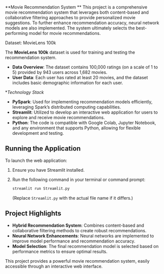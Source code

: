 
**Movie Recommendation System
**
This project is a comprehensive movie recommendation system that leverages both content-based and collaborative filtering approaches to provide personalized movie suggestions. To further enhance recommendation accuracy, neural network models are also implemented. The system ultimately selects the best-performing model for movie recommendations.

Dataset: MovieLens 100k

The **MovieLens 100k** dataset is used for training and testing the recommendation system. 

- **Data Overview**: The dataset contains 100,000 ratings (on a scale of 1 to 5) provided by 943 users across 1,682 movies.
- **User Data**: Each user has rated at least 20 movies, and the dataset includes basic demographic information for each user.

**Technology Stack*

- **PySpark**: Used for implementing recommendation models efficiently, leveraging Spark’s distributed computing capabilities.
- **Streamlit**: Utilized to develop an interactive web application for users to explore and receive movie recommendations.
- **Python**: The code is compatible with Google Colab, Jupyter Notebook, and any environment that supports Python, allowing for flexible development and testing.

## Running the Application

To launch the web application:

1. Ensure you have Streamlit installed.
2. Run the following command in your terminal or command prompt:

   ```bash
   streamlit run Streamlit.py
   ```

   (Replace `Streamlit.py` with the actual file name if it differs.)

## Project Highlights

- **Hybrid Recommendation System**: Combines content-based and collaborative filtering methods to create robust recommendations.
- **Neural Network Enhancements**: Neural networks are implemented to improve model performance and recommendation accuracy.
- **Model Selection**: The final recommendation model is selected based on performance metrics to ensure optimal results.

This project provides a powerful movie recommendation system, easily accessible through an interactive web interface.
